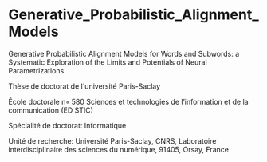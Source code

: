 # Generative_Probabilistic_Alignment_Models
Generative Probabilistic Alignment Models for Words and Subwords: a Systematic Exploration of the Limits and Potentials of Neural Parametrizations

Thèse de doctorat de l'université Paris-Saclay

École doctorale n◦ 580 Sciences et technologies de l’information et de la communication (ED STIC)

Spécialité de doctorat: Informatique

Unité de recherche: Université Paris-Saclay, CNRS, Laboratoire interdisciplinaire des sciences du numérique, 91405, Orsay, France
